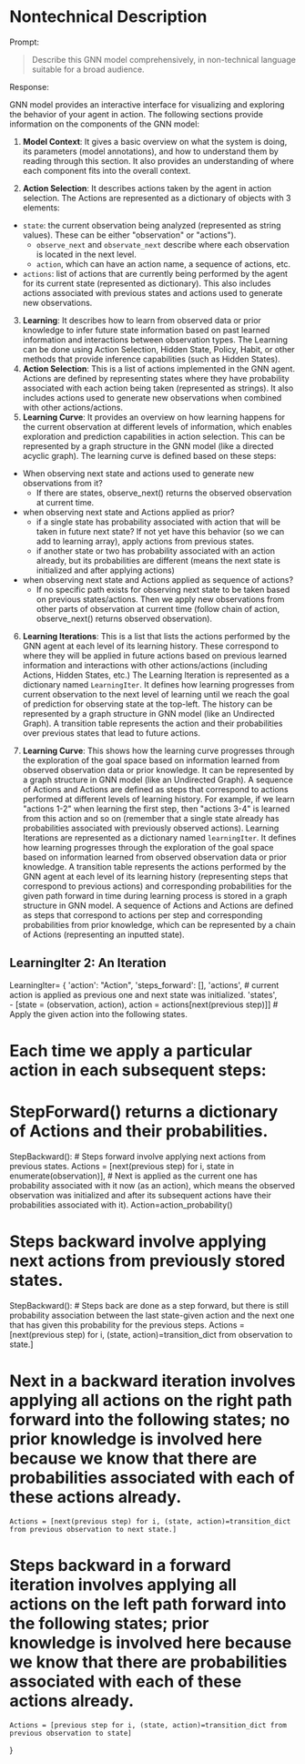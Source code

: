 # Nontechnical Description

Prompt:

> Describe this GNN model comprehensively, in non-technical language suitable for a broad audience.

Response:

GNN model provides an interactive interface for visualizing and exploring the behavior of your agent in action. The following sections provide information on the components of the GNN model:

1) **Model Context**: It gives a basic overview on what the system is doing, its parameters (model annotations), and how to understand them by reading through this section. It also provides an understanding of where each component fits into the overall context.

2) **Action Selection**: It describes actions taken by the agent in action selection. The Actions are represented as a dictionary of objects with 3 elements: 

- `state`: the current observation being analyzed (represented as string values). These can be either "observation" or "actions").
  - `observe_next` and `observate_next` describe where each observation is located in the next level.
  - `action`, which can have an action name, a sequence of actions, etc.
- `actions`: list of actions that are currently being performed by the agent for its current state (represented as dictionary). This also includes actions associated with previous states and actions used to generate new observations.

3) **Learning**: It describes how to learn from observed data or prior knowledge to infer future state information based on past learned information and interactions between observation types. The Learning can be done using Action Selection, Hidden State, Policy, Habit, or other methods that provide inference capabilities (such as Hidden States).
4) **Action Selection**: This is a list of actions implemented in the GNN agent. Actions are defined by representing states where they have probability associated with each action being taken (represented as strings). It also includes actions used to generate new observations when combined with other actions/actions.
5) **Learning Curve**: It provides an overview on how learning happens for the current observation at different levels of information, which enables exploration and prediction capabilities in action selection. This can be represented by a graph structure in the GNN model (like a directed acyclic graph). The learning curve is defined based on these steps:
  - When observing next state and actions used to generate new observations from it?
    - If there are states, observe_next() returns the observed observation at current time.
  - when observing next state and Actions applied as prior?
    - if a single state has probability associated with action that will be taken in future next state?
      If not yet have this behavior (so we can add to learning array), apply actions from previous states.
    - if another state or two has probability associated with an action already, but its probabilities are different (means the next state is initialized and after applying actions)
  - when observing next state and Actions applied as sequence of actions?
    - If no specific path exists for observing next state to be taken based on previous states/actions. Then we apply new observations from other parts of observation at current time (follow chain of action, observe_next() returns observed observation).
6) **Learning Iterations**: This is a list that lists the actions performed by the GNN agent at each level of its learning history. These correspond to where they will be applied in future actions based on previous learned information and interactions with other actions/actions (including Actions, Hidden States, etc.) 
The Learning Iteration is represented as a dictionary named `LearningIter`. It defines how learning progresses from current observation to the next level of learning until we reach the goal of prediction for observing state at the top-left. The history can be represented by a graph structure in GNN model (like an Undirected Graph). A transition table represents the action and their probabilities over previous states that lead to future actions.

7) **Learning Curve**: This shows how the learning curve progresses through the exploration of the goal space based on information learned from observed observation data or prior knowledge. It can be represented by a graph structure in GNN model (like an Undirected Graph). A sequence of Actions and Actions are defined as steps that correspond to actions performed at different levels of learning history. For example, if we learn "actions 1-2" when learning the first step, then "actions 3-4" is learned from this action and so on (remember that a single state already has probabilities associated with previously observed actions).
Learning Iterations are represented as a dictionary named `learningIter`. It defines how learning progresses through the exploration of the goal space based on information learned from observed observation data or prior knowledge. A transition table represents the actions performed by the GNN agent at each level of its learning history (representing steps that correspond to previous actions) and corresponding probabilities for the given path forward in time during learning process is stored in a graph structure in GNN model. A sequence of Actions and Actions are defined as steps that correspond to actions per step and corresponding probabilities from prior knowledge, which can be represented by a chain of Actions (representing an inputted state). 

## LearningIter 2: An Iteration
LearningIter= {
  'action': "Action",
  'steps_forward': [],
  'actions', # current action is applied as previous one and next state was initialized.
  'states',  
    - [state = (observation, action),
                  action = actions[next(previous step)]]  # Apply the given action into the following states.
  # Each time we apply a particular action in each subsequent steps:
  # StepForward() returns a dictionary of Actions and their probabilities.
  StepBackward():
    # Steps forward involve applying next actions from previous states.
    Actions = [next(previous step) for i, state in enumerate(observation)], 
    # Next is applied as the current one has probability associated with it now (as an action), which means the observed observation was initialized and after its subsequent actions have their probabilities associated with it).
    Action=action_probability()

  # Steps backward involve applying next actions from previously stored states.
  StepBackward():
    # Steps back are done as a step forward, but there is still probability association between the last state-given action and the next one that has given this probability for the previous steps.
    Actions = [next(previous step) for i, (state, action)=transition_dict from observation to state.]
  # Next in a backward iteration involves applying all actions on the right path forward into the following states; no prior knowledge is involved here because we know that there are probabilities associated with each of these actions already.
    Actions = [next(previous step) for i, (state, action)=transition_dict from previous observation to next state.]
  # Steps backward in a forward iteration involves applying all actions on the left path forward into the following states; prior knowledge is involved here because we know that there are probabilities associated with each of these actions already.
    Actions = [previous step for i, (state, action)=transition_dict from previous observation to state]
}